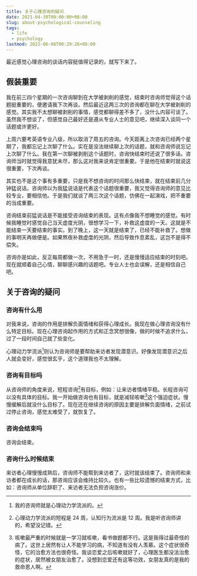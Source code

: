 ```yaml
---
title: 关于心理咨询的疑问
date: 2021-04-30T00:00:00+08:00
slug: about-psychological-counseling
tags:
  - life
  - psychology
lastmod: 2022-06-06T00:29:26+08:00
---
```


最近感觉心理咨询的谈话内容挺值得记录的，就写下来了。

## 假装重要

我在前三四个星期的一次咨询聊到在大学被剥削的感觉，结束时咨询师觉得这个话题挺重要的，便邀请我下次再谈。然后最近这两三次的咨询都在聊在大学被剥削的感觉。其实我不太想聊被剥削的事情，感觉都聊得差不多了，没什么内容可谈了。虽然我不想谈了，但感觉自己最好还是遵从专业人士的意见吧，继续深入谈同一个话题或许更好。

上周六要考英语专业八级，所以取消了周五的咨询。今天距离上次咨询已经两个星期了，我都忘记上次聊了什么。实在是没法继续聊上次的话题，就和咨询师说忘记上次聊了什么。我在第一次聊被剥削这个话题时，咨询快结束时还说了很多话。咨询师当时就觉得我意犹未尽，那么这对我来说肯定很重要。于是他在结束时就说这很重要，下次再谈。

其实也不是这个事有多重要，只是我不想咨询的时间那么快结束，就在结束前几分钟猛说话。咨询师以为我猛说话是代表这个话题很重要，我又觉得咨询师的意见比较专业，要相信他。于是我们就谈了两三次这个话题，仿佛在一起演戏，把不重要的当成重要。

咨询结束前猛说话是不能接受咨询结束的表现。这有点像我不想睡觉的感觉。有时候我睡觉时感觉自己当天虚度光阴，很想学习一下，补救这虚度的一天。这就是不能结束一天要结束的事实。到了晚上，这一天就是结束了，已经不能补救了。想做的事明天再做便是。如果熬夜补救虚度的光阴，然后导致作息紊乱，这岂不是得不偿失。

咨询亦是如此，反正每周都做一次，不用急于一时，还是慢慢适应结束的时刻吧。现在就顺着自己心情，聊聊感兴趣的话题吧。专业人士也会误解，还是相信自己吧。

## 关于咨询的疑问

### 咨询有什么用

对我来说，咨询的作用是排解负面情绪和获得心理成长。我现在做心理咨询没有什么特定目标。现在心理咨询起作用的方式和正念冥想很像，做的时候不追求什么，过了一段时间自己就了些变化。

心理动力学流派[^pai]则认为咨询师是要帮助来访者发现潜意识。好像发现潜意识之后人就会变好，感觉很玄乎，这个道理我也不太理解。

[^pai]: 我的咨询师就是心理动力学流派的。

### 咨询有目标吗

从咨询师的角度来说，短程咨询[^xun]有目标，例如：让来访者情绪平稳。长程咨询可以没有具体的目标。我一开始做咨询也有目标，就是减轻咳嗽[^sou]这个强迫症状。慢慢缓解后就没什么目标了。现在还在继续咨询的原因主要是排解负面情绪，之前试过停止咨询，感觉太难受了，就恢复了。

[^xun]: 心理动力学流派的短程是 24 周，认知行为流派是 12 周。我是听咨询师讲的，希望没记错。

[^sou]: 咳嗽最严重的时候就是一学习就咳嗽，看书做题都不行。这是我得过最奇怪的病了。这世上居然有让人不能学习的病，不知道有没有人羡慕。这个症状很奇怪，它的治愈方法也很奇怪。我谈恋爱之后咳嗽就好了，心理医生都没法治愈的症状，居然被女朋友治愈了。没想到恋爱还有这等功效，女朋友真的是我的救命恩人啊。

### 咨询会结束吗

咨询会结束。

### 咨询什么时候结束

来访者心理慢慢成熟后，咨询师不能帮到来访者了，这时就该结束了。咨询师和来访者都在成长的话，那咨询应该会维持比较久。也有一些比较遗憾的结束方式，比如：咨询师从单位辞职了、来访者无法负担咨询涨价。
